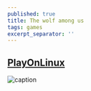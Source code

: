 ```yaml
---
published: true
title: The wolf among us
tags: games
excerpt_separator: ''
---
```

## [PlayOnLinux](https://www.playonlinux.com/en/app-2188-The_Wolf_Among_Us.html)

![caption](https://pcgamez-download.com/gimgs/the-wolf-among-us-complete-gog/the-wolf-among-us-cover-vb37.jpg)